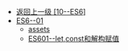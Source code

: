 - [返回上一级 [10--ES6]](10--ES6/)
- [ES6--01](10--ES6/ES6--01/)
  - [assets](10--ES6/ES6--01/assets/)
  - [ES601--let,const和解构赋值](10--ES6/ES6--01/ES601--let,const和解构赋值.md)
